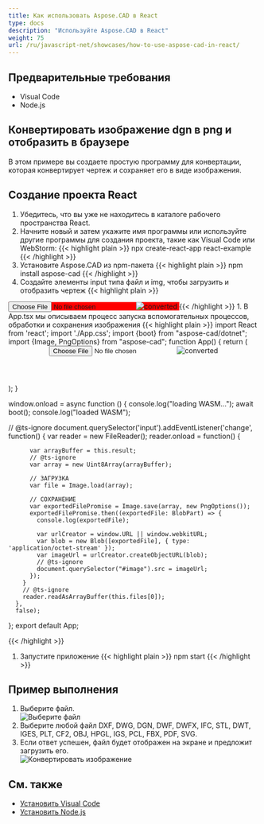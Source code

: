 ```yaml
---
title: Как использовать Aspose.CAD в React
type: docs
description: "Используйте Aspose.CAD в React"
weight: 75
url: /ru/javascript-net/showcases/how-to-use-aspose-cad-in-react/
---
```


## Предварительные требования
- Visual Code
- Node.js

## Конвертировать изображение dgn в png и отобразить в браузере

В этом примере вы создаете простую программу для конвертации, которая конвертирует чертеж и сохраняет его в виде изображения.

## Создание проекта React

1. Убедитесь, что вы уже не находитесь в каталоге рабочего пространства React.
1. Начните новый и затем укажите имя программы или используйте другие программы для создания проекта, такие как Visual Code или WebStorm:
{{< highlight plain >}}
npx create-react-app react-example
{{< /highlight >}}
1. Установите Aspose.CAD из npm-пакета
{{< highlight plain >}}
npm install aspose-cad
{{< /highlight >}}
1. Создайте элементы input типа файл и img, чтобы загрузить и отобразить чертеж
{{< highlight plain >}}
<span style="background-color: red">
  <input id="file" type="file"/>
  <img alt="converted" id="image" />
</span>
{{< /highlight >}}
1. В App.tsx мы описываем процесс запуска вспомогательных процессов, обработки и сохранения изображения
{{< highlight plain >}}
import React from 'react';
import './App.css';
import {boot} from "aspose-cad/dotnet";
import {Image, PngOptions} from "aspose-cad";
function App() {
  return (
    <div className="App">
      <header className="App-header">
          <input id="file" type="file"/>
          <img alt="converted" id="image" />
      </header>
    </div>
  );
}

window.onload = async function () {
  console.log("loading WASM...");
  await boot();
  console.log("loaded WASM");

  // @ts-ignore
    document.querySelector('input').addEventListener('change', function() {
        var reader = new FileReader();
        reader.onload = function() {

          var arrayBuffer = this.result;
          // @ts-ignore
          var array = new Uint8Array(arrayBuffer);

          // ЗАГРУЗКА
          var file = Image.load(array);

          // СОХРАНЕНИЕ
          var exportedFilePromise = Image.save(array, new PngOptions());
          exportedFilePromise.then((exportedFile: BlobPart) => {
            console.log(exportedFile);

            var urlCreator = window.URL || window.webkitURL;
            var blob = new Blob([exportedFile], { type: 'application/octet-stream' });
            var imageUrl = urlCreator.createObjectURL(blob);
            // @ts-ignore
            document.querySelector("#image").src = imageUrl;
          });
        }
        // @ts-ignore
        reader.readAsArrayBuffer(this.files[0]);
      },
      false);
};
export default App;

{{< /highlight >}}
1. Запустите приложение
{{< highlight plain >}}
npm start
{{< /highlight >}}

## Пример выполнения

1. Выберите файл.<br>
![Выберите файл](/cad/_assets/javascript-net/react/choose-file.png)<br>
1. Выберите любой файл DXF, DWG, DGN, DWF, DWFX, IFC, STL, DWT, IGES, PLT, CF2, OBJ, HPGL, IGS, PCL, FBX, PDF, SVG.
1. Если ответ успешен, файл будет отображен на экране и предложит загрузить его.<br>
![Конвертировать изображение](/cad/_assets/javascript-net/react/convert-image.png)<br>

## См. также

- [Установить Visual Code](https://code.visualstudio.com/)
- [Установить Node.js](https://nodejs.org/en/)
